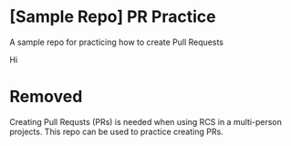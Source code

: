 # [Sample Repo] PR Practice
A sample repo for practicing how to create Pull Requests

Hi


# Removed
Creating Pull Requsts (PRs) is needed when using RCS in a multi-person projects.
This repo can be used to practice creating PRs.